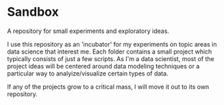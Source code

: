 # Sandbox
A repository for small experiments and exploratory ideas.

I use this repository as an 'incubator' for my experiments on topic areas in data science that interest me. Each folder contains a small project which typically consists of just a few scripts. As I'm a data scientist, most of the project ideas will be centered around data modeling techniques or a particular way to analyize/visualize certain types of data. 

If any of the projects grow to a critical mass, I will move it out to its own repository.  

